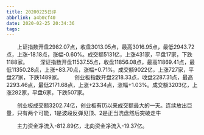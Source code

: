 ```yaml
---
title: 20200225日评
abbrlink: a4b0cf40
date: 2020-02-25 20:34:36
tags:
---
```

&emsp;&emsp;上证指数开盘2982.07点，收盘3013.05点，最高3016.95点，最低2943.72点，上涨-18.18点，涨幅-0.60%。成交额5131亿，上涨431家，平盘17家，下跌1188家。
&emsp;&emsp;深证指数开盘11537.55点，收盘11856.08点，最高11869.41点，最低11350.28点，上涨+83.70点，涨幅+0.71%。成交额9022亿，上涨727家，平盘27家，下跌1489家。
&emsp;&emsp;创业板指数开盘2218.33点，收盘2287.31点，最高2293.46点，最低2171.68点，上涨+23.34点，涨幅+1.03%。成交额3203亿，上涨282家，平盘6家，下跌507家。


&emsp;&emsp;创业板成交额3202.74亿，创业板有历以来成交额最大的一天。连续放出巨量，只有两个可能，1是波段反弹见顶、2是正当洗盘然后突破走牛


&emsp;&emsp;主力资金净流入-812.89亿，北向资金净流入-19.37亿。
